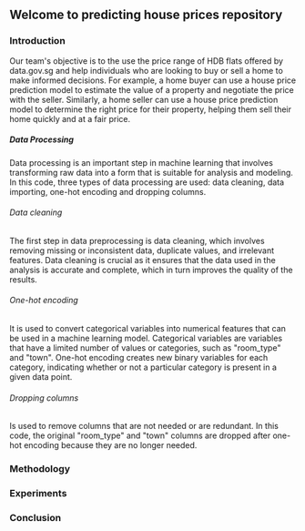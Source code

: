 ## Welcome to predicting house prices repository

### Introduction 
Our team's objective is to the use the price range of HDB flats offered by data.gov.sg and  help individuals who are looking to buy or sell a home to make informed decisions. For example, a home buyer can use a house price prediction model to estimate the value of a property and negotiate the price with the seller. Similarly, a home seller can use a house price prediction model to determine the right price for their property, helping them sell their home quickly and at a fair price.


##### Data Processing
Data processing is an important step in machine learning that involves transforming raw data into a form that is suitable for analysis and modeling. In this code, three types of data processing are used: data cleaning, data importing, one-hot encoding and dropping columns.

###### Data cleaning
The first step in data preprocessing is data cleaning, which involves removing missing or inconsistent data, duplicate values, and irrelevant features. Data cleaning is crucial as it ensures that the data used in the analysis is accurate and complete, which in turn improves the quality of the results.

###### One-hot encoding
It is used to convert categorical variables into numerical features that can be used in a machine learning model. Categorical variables are variables that have a limited number of values or categories, such as "room_type" and "town". One-hot encoding creates new binary variables for each category, indicating whether or not a particular category is present in a given data point.

###### Dropping columns
Is used to remove columns that are not needed or are redundant. In this code, the original "room_type" and "town" columns are dropped after one-hot encoding because they are no longer needed.



### Methodology

### Experiments 

### Conclusion
